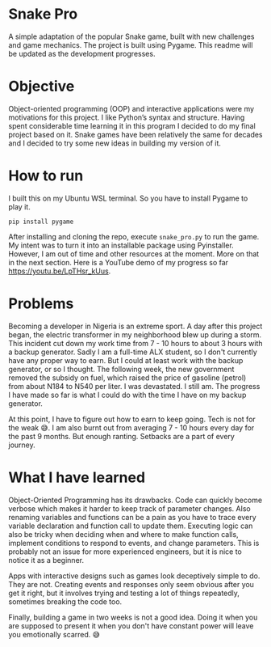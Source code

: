 # Snake Pro

A simple adaptation of the popular Snake game, built with new challenges and game mechanics. The project is built using Pygame. This readme will be updated as the development progresses.

# Objective
Object-oriented programming (OOP) and interactive applications were my motivations for this project. I like Python’s syntax and structure. Having spent considerable time learning it in this program I decided to do my final project based on it. Snake games have been relatively the same for decades and I decided to try some new ideas in building my version of it.

# How to run
I built this on my Ubuntu WSL terminal. So you have to install Pygame to play it.
```
pip install pygame
```
After installing and cloning the repo, execute ```snake_pro.py``` to run the game.
My intent was to turn it into an installable package using Pyinstaller. However, I am out of time and other resources at the moment. More on that in the next section. Here is a YouTube demo of my progress so far https://youtu.be/LpTHsr_kUus.

# Problems
Becoming a developer in Nigeria is an extreme sport. A day after this project began, the electric transformer in my neighborhood blew up during a storm. This incident cut down my work time from 7 - 10 hours to about 3 hours with a backup generator. Sadly I am a full-time ALX student, so I don't currently have any proper way to earn. But I could at least work with the backup generator, or so I thought. The following week, the new government removed the subsidy on fuel, which raised the price of gasoline (petrol) from about N184 to N540 per liter. I was devastated. I still am. The progress I have made so far is what I could do with the time I have on my backup generator.

At this point, I have to figure out how to earn to keep going. Tech is not for the weak 😅. I am also burnt out from averaging 7 - 10 hours every day for the past 9 months. But enough ranting. Setbacks are a part of every journey.

# What I have learned
Object-Oriented Programming has its drawbacks. Code can quickly become verbose which makes it harder to keep track of parameter changes. Also renaming variables and functions can be a pain as you have to trace every variable declaration and function call to update them. Executing logic can also be tricky when deciding when and where to make function calls, implement conditions to respond to events, and change parameters. This is probably not an issue for more experienced engineers, but it is nice to notice it as a beginner.

Apps with interactive designs such as games look deceptively simple to do. They are not. Creating events and responses only seem obvious after you get it right, but it involves trying and testing a lot of things repeatedly, sometimes breaking the code too.

Finally, building a game in two weeks is not a good idea. Doing it when you are supposed to present it when you don't have constant power will leave you emotionally scarred. 😅
